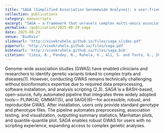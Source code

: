 ```yaml
---
title: "SAGA (Simplified Association Genomewide Analyses): a user-friendly Pipeline to Democratize Genome-Wide Association Studies"
collection: publications
category: manuscripts
excerpt: "SAGA — a framework that unravels complex multi-omics associations to pinpoint key disease biomarkers."
permalink: /publication/2025-08-29-saga
date: 2025-08-29
venue: 'BioRxiv'
slidesurl: 'http://vivekruhela.github.io/files/saga_slides.pdf'
paperurl: 'http://vivekruhela.github.io/files/saga.pdf'
bibtexurl: 'http://vivekruhela.github.io/files/saga.bib'
citation: 'Cieza, B., Pandey, N., Ruhela, V., Ali, S. and Tosto, G., 2025. SAGA (Simplified Association Genomewide Analyses): a user-friendly Pipeline to Democratize Genome-Wide Association Studies. bioRxiv, pp.2025-08.'
---
```


Genome-wide association studies (GWAS) have enabled clinicians and researchers to identify genetic variants linked to complex traits and diseases(1). However, conducting GWAS remains technically challenging without bioinformatics expertise due to required data preprocessing, software installation, and analysis scripting (2,3). SAGA is a BASH-based, open-source, fully automated pipeline that integrates three widely adopted tools— PLINK(4), GMMAT(5), and SAIGE(6)—for accessible, robust, and reproducible GWAS. After installation, users only provide standard genotype and phenotype files. The pipeline automates preprocessing, association testing, and visualization, outputting summary statistics, Manhattan plots, and quantile-quantile plot. SAGA enables robust GWAS for users with no scripting experience, expanding access to complex genetic analyses.
